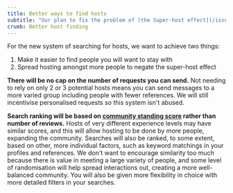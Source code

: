 ```yaml
---
title: Better ways to find hosts
subtitle: "Our plan to fix the problem of [the Super-host effect](/issues/host-matching)"
crumb: Better host finding
---
```


For the new system of searching for hosts, we want to achieve two things:

1. Make it easier to find people you will want to stay with
2. Spread hosting amongst more people to negate the super-host effect

**There will be no cap on the number of requests you can send.** Not needing to rely on only 2 or 3 potential hosts means you can send messages to a more varied group including people with fewer references. We will still incentivise personalised requests so this system isn't abused.

**Search ranking will be based on [community standing score](/solutions/reviews) rather than number of reviews.** Hosts of very different experience levels may have similar scores, and this will allow hosting to be done by more people, expanding the community. Searches will also be ranked, to some extent, based on other, more individual factors, such as keyword matchings in your profiles and references. We don't want to encourage similarity too much because there is value in meeting a large variety of people, and some level of randomisation will help spread interactions out, creating a more well-balanced community. You will also be given more flexibility in choice with more detailed filters in your searches.
